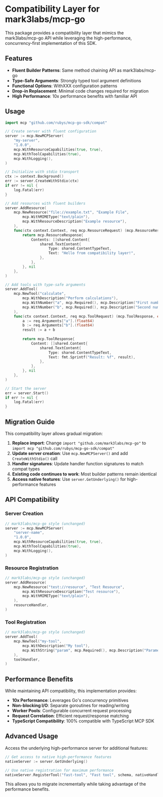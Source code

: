 # Compatibility Layer for mark3labs/mcp-go

This package provides a compatibility layer that mimics the mark3labs/mcp-go API while leveraging the high-performance, concurrency-first implementation of this SDK.

## Features

- **Fluent Builder Patterns**: Same method chaining API as mark3labs/mcp-go
- **Type-Safe Arguments**: Strongly typed tool argument definitions
- **Functional Options**: WithXXX configuration patterns
- **Drop-in Replacement**: Minimal code changes required for migration
- **High Performance**: 10x performance benefits with familiar API

## Usage

```go
import mcp "github.com/rubys/mcp-go-sdk/compat"

// Create server with fluent configuration
server := mcp.NewMCPServer(
    "my-server",
    "1.0.0",
    mcp.WithResourceCapabilities(true, true),
    mcp.WithToolCapabilities(true),
    mcp.WithLogging(),
)

// Initialize with stdio transport
ctx := context.Background()
err := server.CreateWithStdio(ctx)
if err != nil {
    log.Fatal(err)
}

// Add resources with fluent builders
server.AddResource(
    mcp.NewResource("file://example.txt", "Example File",
        mcp.WithMIMEType("text/plain"),
        mcp.WithResourceDescription("Example resource"),
    ),
    func(ctx context.Context, req mcp.ResourceRequest) (mcp.ResourceResponse, error) {
        return mcp.ResourceResponse{
            Contents: []shared.Content{
                shared.TextContent{
                    Type: shared.ContentTypeText,
                    Text: "Hello from compatibility layer!",
                },
            },
        }, nil
    },
)

// Add tools with type-safe arguments
server.AddTool(
    mcp.NewTool("calculate",
        mcp.WithDescription("Perform calculations"),
        mcp.WithNumber("a", mcp.Required(), mcp.Description("First number")),
        mcp.WithNumber("b", mcp.Required(), mcp.Description("Second number")),
    ),
    func(ctx context.Context, req mcp.ToolRequest) (mcp.ToolResponse, error) {
        a := req.Arguments["a"].(float64)
        b := req.Arguments["b"].(float64)
        result := a + b
        
        return mcp.ToolResponse{
            Content: []shared.Content{
                shared.TextContent{
                    Type: shared.ContentTypeText,
                    Text: fmt.Sprintf("Result: %f", result),
                },
            },
        }, nil
    },
)

// Start the server
err = server.Start()
if err != nil {
    log.Fatal(err)
}
```

## Migration Guide

This compatibility layer allows gradual migration:

1. **Replace import**: Change `import "github.com/mark3labs/mcp-go"` to `import mcp "github.com/rubys/mcp-go-sdk/compat"`
2. **Update server creation**: Use `mcp.NewMCPServer()` and add `CreateWithStdio()` call
3. **Handler signatures**: Update handler function signatures to match compat types
4. **Existing code continues to work**: Most builder patterns remain identical
5. **Access native features**: Use `server.GetUnderlying()` for high-performance features

## API Compatibility

### Server Creation
```go
// mark3labs/mcp-go style (unchanged)
server := mcp.NewMCPServer(
    "server-name",
    "1.0.0",
    mcp.WithResourceCapabilities(true, true),
    mcp.WithToolCapabilities(true),
    mcp.WithLogging(),
)
```

### Resource Registration
```go
// mark3labs/mcp-go style (unchanged)
server.AddResource(
    mcp.NewResource("test://resource", "Test Resource",
        mcp.WithResourceDescription("Test resource"),
        mcp.WithMIMEType("text/plain"),
    ),
    resourceHandler,
)
```

### Tool Registration
```go
// mark3labs/mcp-go style (unchanged)
server.AddTool(
    mcp.NewTool("my-tool",
        mcp.WithDescription("My tool"),
        mcp.WithString("param", mcp.Required(), mcp.Description("Parameter")),
    ),
    toolHandler,
)
```

## Performance Benefits

While maintaining API compatibility, this implementation provides:

- **10x Performance**: Leverages Go's concurrency primitives
- **Non-blocking I/O**: Separate goroutines for reading/writing
- **Worker Pools**: Configurable concurrent request processing
- **Request Correlation**: Efficient request/response matching
- **TypeScript Compatibility**: 100% compatible with TypeScript MCP SDK

## Advanced Usage

Access the underlying high-performance server for additional features:

```go
// Get access to native high-performance features
nativeServer := server.GetUnderlying()

// Use native registration for maximum performance
nativeServer.RegisterTool("fast-tool", "Fast tool", schema, nativeHandler)
```

This allows you to migrate incrementally while taking advantage of the performance benefits.